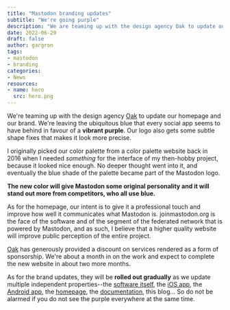 ```yaml
---
title: "Mastodon branding updates"
subtitle: "We're going purple"
description: "We are teaming up with the design agency Oak to update our homepage and our brand. Goodbye social media blue, hello vibrant purple!"
date: 2022-06-29
draft: false
author: gargron
tags:
- mastodon
- branding
categories:
- News
resources:
- name: hero
  src: hero.png
---
```


We're teaming up with the design agency [Oak][oak] to update our homepage and our brand. We're leaving the ubiquitous blue that every social app seems to have behind in favour of a **vibrant purple**. Our logo also gets some subtle shape fixes that makes it look more precise.

I originally picked our color palette from a color palette website back in 2016 when I needed *something* for the interface of my then-hobby project, because it looked nice enough. No deeper thought went into it, and eventually the blue shade of the palette became part of the Mastodon logo.

**The new color will give Mastodon some original personality and it will stand out more from competitors, who all use blue.**

As for the homepage, our intent is to give it a professional touch and improve how well it communicates what Mastodon is. joinmastodon.org is the face of the software and of the segment of the federated network that is powered by Mastodon, and as such, I believe that a higher quality website will improve public perception of the entire project.

[Oak][oak] has generously provided a discount on services rendered as a form of sponsorship. We're about a month in on the work and expect to complete the new website in about two more months.

As for the brand updates, they will be **rolled out gradually** as we update multiple independent properties--the [software itself][github], the [iOS app][ios], the [Android app][android], the [homepage][homepage], the [documentation][docs], this blog... So do not be alarmed if you do not see the purple everywhere at the same time.

[oak]: https://oak.is
[github]: https://github.com/mastodon/mastodon
[ios]: https://apps.apple.com/us/app/mastodon-for-iphone/id1571998974
[android]: https://play.google.com/store/apps/details?id=org.joinmastodon.android
[homepage]: https://joinmastodon.org
[docs]: https://docs.joinmastodon.org
